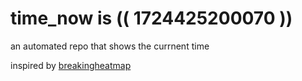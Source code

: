 # time_now is (( 1724425200070 ))

an automated repo that shows the currnent time

inspired by [breakingheatmap](https://github.com/breakingheatmap/breakingheatmap)